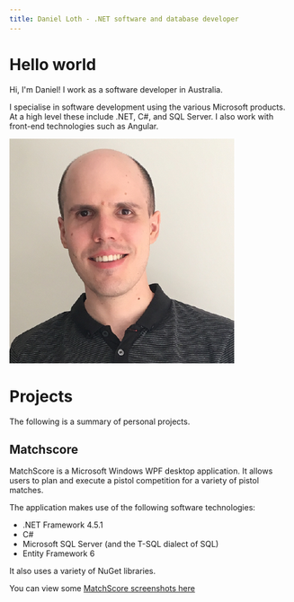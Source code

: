 ```yaml
---
title: Daniel Loth - .NET software and database developer
---
```


# Hello world
Hi, I'm Daniel! I work as a software developer in Australia.

I specialise in software development using the various Microsoft products.
At a high level these include .NET, C#, and SQL Server. I also work with front-end technologies such as Angular.

<div class="center">
  <img src="DanielLoth.png" />
</div>

# Projects

The following is a summary of personal projects.

## Matchscore

MatchScore is a Microsoft Windows WPF desktop application.
It allows users to plan and execute a pistol competition for a variety of pistol matches.

The application makes use of the following software technologies:
- .NET Framework 4.5.1
- C#
- Microsoft SQL Server (and the T-SQL dialect of SQL)
- Entity Framework 6
 
It also uses a variety of NuGet libraries.

You can view some [MatchScore screenshots here](matchscore-screenshots)